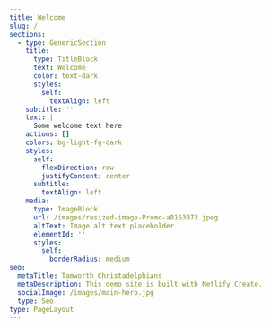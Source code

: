 ```yaml
---
title: Welcome
slug: /
sections:
  - type: GenericSection
    title:
      type: TitleBlock
      text: Welcome
      color: text-dark
      styles:
        self:
          textAlign: left
    subtitle: ''
    text: |
      Some welcome text here
    actions: []
    colors: bg-light-fg-dark
    styles:
      self:
        flexDirection: row
        justifyContent: center
      subtitle:
        textAlign: left
    media:
      type: ImageBlock
      url: /images/resized-image-Promo-a0163073.jpeg
      altText: Image alt text placeholder
      elementId: ''
      styles:
        self:
          borderRadius: medium
seo:
  metaTitle: Tamworth Christadelphians
  metaDescription: This demo site is built with Netlify Create.
  socialImage: /images/main-hero.jpg
  type: Seo
type: PageLayout
---
```

